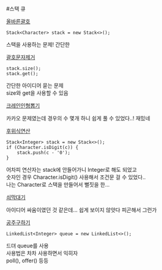 #스택 큐

[올바른괄호](올바른괄호.java)
```
Stack<Character> stack = new Stack<>();
```
스택을 사용하는 문제! 간단한

[괄호문자제거](괄호문자제거.java)
```
stack.size();
stack.get();
```
간단한 아이디어 묻는 문제\
size와 get을 사용할 수 있음

[크레인인형뽑기](크레인인형뽑기.java)

카카오 문제였는데 경우의 수 몇개 하니 쉽게 풀 수 있었다..!
재밌네

[후위식연산](후위식연산.java)
```
Stack<Integer> stack = new Stack<>();
if (Character.isDigit(c)) {
    stack.push(c - '0');
}
```
어차피 연산자는 stack에 안들어가니 Integer로 해도 되었고\
숫자인 경우 Character.isDigit() 사용해서 조건문 걸 수 있었다..\
나는 Character로 스택을 만들어서 뻘짓을 한...

[쇠막대기](쇠막대기.java)

아이디어 싸움이였던 것 같은데... 쉽게 보이지 않앗다 피곤해서 그런가

[공주구하기](공주구하기.java)
```
LinkedList<Integer> queue = new LinkedList<>();
```
드뎌 queue를 사용\
사용법은 차차 사용하면서 익히자\
poll(), offer() 등등